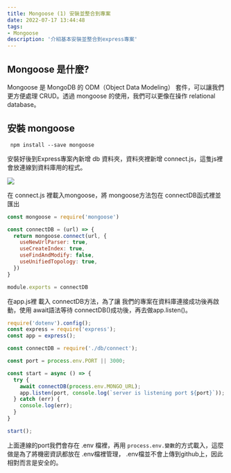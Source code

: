 ```yaml
---
title: Mongoose (1) 安裝並整合到專案
date: 2022-07-17 13:44:48
tags: 
- Mongoose
description: '介紹基本安裝並整合到express專案'
---
```


## Mongoose 是什麼?

Mongoose 是 MongoDB 的 ODM（Object Data Modeling） 套件，可以讓我們更方便處理 CRUD。透過 mongoose 的使用，我們可以更像在操作 relational database。

## 安裝 mongoose

```
 npm install --save mongoose
```

安裝好後到Express專案內新增 db 資料夾，資料夾裡新增 connect.js，這隻js裡會放連線到資料庫用的程式。

![](https://firebasestorage.googleapis.com/v0/b/project-fb4ac.appspot.com/o/2022071701.png?alt=media&token=8e3d4509-43ec-400a-9683-075f4e06ada7)

在 connect.js 裡載入mongoose，將 mongoose方法包在 connectDB函式裡並匯出

``` js
const mongoose = require('mongoose')

const connectDB = (url) => {
  return mongoose.connect(url, {
    useNewUrlParser: true,
    useCreateIndex: true,
    useFindAndModify: false,
    useUnifiedTopology: true,
  })
}

module.exports = connectDB
```

在app.js裡 載入 connectDB方法，為了讓 我們的專案在資料庫連接成功後再啟動，使用 await語法等待 connectDB()成功後，再去做app.listen()。
 
``` js
require('dotenv').config();
const express = require('express');
const app = express();

const connectDB = require('./db/connect');

const port = process.env.PORT || 3000;

const start = async () => {
  try {
    await connectDB(process.env.MONGO_URL);
    app.listen(port, console.log(`server is listening port ${port}`));
  } catch (err) {
    console.log(err);
  }
}

start();
```

上面連線的port我們會存在 .env 檔裡，再用 `process.env.變數`的方式載入，這麼做是為了將機密資訊都放在 .env檔裡管理， .env檔並不會上傳到github上，因此相對而言是安全的。








